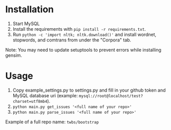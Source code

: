 # Installation
1. Start MySQL
1. Install the requirements with `pip install -r requirements.txt`.
1. Run `python -c 'import nltk; nltk.download()'` and install wordnet, stopwords, and comtrans from under the "Corpora" tab.

Note: You may need to update setuptools to prevent errors while installing gensim.

# Usage
1. Copy example_settings.py to settings.py and fill in your github token and MySQL database uri (example: `mysql://root@localhost/test?charset=utf8mb4`).
1. `python main.py get_issues '<full name of your repo>'`
1. `python main.py parse_issues '<full name of your repo>'`

Example of a full repo name: `twbs/bootstrap`
